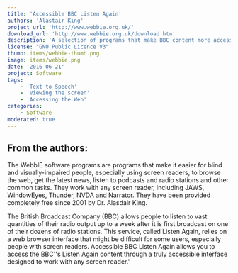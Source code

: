 ```yaml
---
title: 'Accessible BBC Listen Again'
authors: 'Alastair King'
project_url: 'http://www.webbie.org.uk/'
download_url: 'http://www.webbie.org.uk/download.htm'
description: 'A selection of programs that make BBC content more accessible.'
license: "GNU Public Licence V3"
thumb: items/webbie-thumb.png
image: items/webbie.png
date: '2016-06-21'
project: Software
tags:
    - 'Text to Speech'
    - 'Viewing the screen'
    - 'Accessing the Web'
categories:
    - Software
moderated: true
---
```

From the authors:
-----------------

The WebbIE software programs are programs that make it easier for blind and visually-impaired people, especially using screen readers, to browse the web, get the latest news, listen to podcasts and radio stations and other common tasks. They work with any screen reader, including JAWS, WindowEyes, Thunder, NVDA and Narrator. They have been provided completely free since 2001 by Dr. Alasdair King.

The British Broadcast Company (BBC) allows people to listen to vast quantities of their radio output up to a week after it is first broadcast on one of their dozens of radio stations. This service, called Listen Again, relies on a web browser interface that might be difficult for some users, especially people with screen readers. Accessible BBC Listen Again allows you to access the BBC\''s Listen Again content through a truly accessible interface designed to work with any screen reader.'
